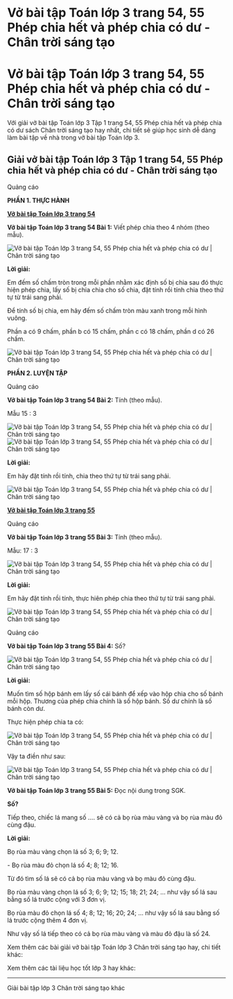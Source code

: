 # Vở bài tập Toán lớp 3 trang 54, 55 Phép chia hết và phép chia có dư - Chân trời sáng tạo

# Vở bài tập Toán lớp 3 trang 54, 55 Phép chia hết và phép chia có dư - Chân trời sáng tạo

Với giải vở bài tập Toán lớp 3 Tập 1 trang 54, 55 Phép chia hết và phép chia có dư sách Chân trời sáng tạo hay nhất, chi tiết sẽ giúp học sinh dễ dàng làm bài tập về nhà trong vở bài tập Toán lớp 3.

## Giải vở bài tập Toán lớp 3 Tập 1 trang 54, 55 Phép chia hết và phép chia có dư - Chân trời sáng tạo

Quảng cáo

**PHẦN 1. THỰC HÀNH**

[**Vở bài tập Toán lớp 3 trang 54**](https://vietjack.com/vbt-toan-3-ct/vbt-toan-lop-3-trang-54-tap-1.jsp)

**Vở bài tập Toán lớp 3 trang 54 Bài 1:** Viết phép chia theo 4 nhóm (theo mẫu).

![Vở bài tập Toán lớp 3 trang 54, 55 Phép chia hết và phép chia có dư | Chân trời sáng tạo](https://vietjack.com/vbt-toan-3-ct/images/phep-chia-het-va-phep-chia-co-du.PNG)

**Lời giải:**

Em đếm số chấm tròn trong mỗi phần nhằm xác định số bị chia sau đó thực hiện phép chia, lấy số bị chia chia cho số chia, đặt tính rồi tính chia theo thứ tự từ trái sang phải.

Để tính số bị chia, em hãy đếm số chấm tròn màu xanh trong mỗi hình vuông. 

Phần a có 9 chấm, phần b có 15 chấm, phần c có 18 chấm, phần d có 26 chấm.

![Vở bài tập Toán lớp 3 trang 54, 55 Phép chia hết và phép chia có dư | Chân trời sáng tạo](https://vietjack.com/vbt-toan-3-ct/images/phep-chia-het-va-phep-chia-co-du-1.PNG)

**PHẦN 2. LUYỆN TẬP**

Quảng cáo

**Vở bài tập Toán lớp 3 trang 54 Bài 2:** Tính (theo mẫu).

Mẫu 15 : 3 

![Vở bài tập Toán lớp 3 trang 54, 55 Phép chia hết và phép chia có dư | Chân trời sáng tạo](https://vietjack.com/vbt-toan-3-ct/images/phep-chia-het-va-phep-chia-co-du-2.PNG) ![Vở bài tập Toán lớp 3 trang 54, 55 Phép chia hết và phép chia có dư | Chân trời sáng tạo](https://vietjack.com/vbt-toan-3-ct/images/phep-chia-het-va-phep-chia-co-du-3.PNG)

**Lời giải:**

Em hãy đặt tính rồi tính, chia theo thứ tự từ trái sang phải.

![Vở bài tập Toán lớp 3 trang 54, 55 Phép chia hết và phép chia có dư | Chân trời sáng tạo](https://vietjack.com/vbt-toan-3-ct/images/phep-chia-het-va-phep-chia-co-du-4.PNG)

[**Vở bài tập Toán lớp 3 trang 55**](https://vietjack.com/vbt-toan-3-ct/vbt-toan-lop-3-trang-55-tap-1.jsp)

Quảng cáo

**Vở bài tập Toán lớp 3 trang 55 Bài 3:** Tính (theo mẫu).

Mẫu: 17 : 3

![Vở bài tập Toán lớp 3 trang 54, 55 Phép chia hết và phép chia có dư | Chân trời sáng tạo](https://vietjack.com/vbt-toan-3-ct/images/phep-chia-het-va-phep-chia-co-du-5.PNG)

**Lời giải:**

Em hãy đặt tính rồi tính, thực hiên phép chia theo thứ tự từ trái sang phải.

![Vở bài tập Toán lớp 3 trang 54, 55 Phép chia hết và phép chia có dư | Chân trời sáng tạo](https://vietjack.com/vbt-toan-3-ct/images/phep-chia-het-va-phep-chia-co-du-6.PNG)

Quảng cáo

**Vở bài tập Toán lớp 3 trang 55 Bài 4:** Số?

![Vở bài tập Toán lớp 3 trang 54, 55 Phép chia hết và phép chia có dư | Chân trời sáng tạo](https://vietjack.com/vbt-toan-3-ct/images/phep-chia-het-va-phep-chia-co-du-7.PNG)

**Lời giải:**

Muốn tìm số hộp bánh em lấy số cái bánh để xếp vào hộp chia cho số bánh mỗi hộp. Thương của phép chia chính là số hộp bánh. Số dư chính là số bánh còn dư.

Thực hiện phép chia ta có: 

![Vở bài tập Toán lớp 3 trang 54, 55 Phép chia hết và phép chia có dư | Chân trời sáng tạo](https://vietjack.com/vbt-toan-3-ct/images/phep-chia-het-va-phep-chia-co-du-8.PNG)

Vậy ta điền như sau:

![Vở bài tập Toán lớp 3 trang 54, 55 Phép chia hết và phép chia có dư | Chân trời sáng tạo](https://vietjack.com/vbt-toan-3-ct/images/phep-chia-het-va-phep-chia-co-du-9.PNG)

**Vở bài tập Toán lớp 3 trang 55 Bài 5:** Đọc nội dung trong SGK.

**Số?**

Tiếp theo, chiếc lá mang số …. sẽ có cả bọ rùa màu vàng và bọ rùa màu đỏ cùng đậu.

**Lời giải:**

Bọ rùa màu vàng chọn lá số 3; 6; 9; 12.

\- Bọ rùa màu đỏ chọn lá số 4; 8; 12; 16.

Từ đó tìm số lá sẽ có cả bọ rùa màu vàng và bọ màu đỏ cùng đậu.

Bọ rùa màu vàng chọn lá số 3; 6; 9; 12; 15; 18; 21; 24; … như vậy số lá sau bằng số lá trước cộng với 3 đơn vị.

Bọ rùa màu đỏ chọn lá số 4; 8; 12; 16; 20; 24; … như vậy số lá sau bằng số lá trước cộng thêm 4 đơn vị.

Như vậy số lá tiếp theo có cả bọ rùa màu vàng và màu đỏ đậu là số 24.

Xem thêm các bài giải vở bài tập Toán lớp 3 Chân trời sáng tạo hay, chi tiết khác:

Xem thêm các tài liệu học tốt lớp 3 hay khác:

* * *

Giải bài tập lớp 3 Chân trời sáng tạo khác
